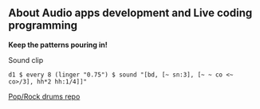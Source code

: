 ## About Audio apps development and Live coding programming


**Keep the patterns pouring in!**


Sound clip


	d1 $ every 8 (linger "0.75") $ sound "[bd, [~ sn:3], [~ ~ co <~ co>/3], hh*2 hh:1/4]]"
	
		
[Pop/Rock drums repo](https://github.com/pd3v/soundclips/blob/master/11.tidal)

